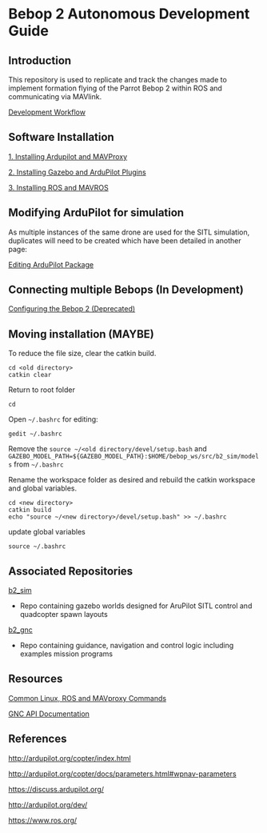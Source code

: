 # Bebop 2 Autonomous Development Guide
## Introduction

This repository is used to replicate and track the changes made to implement formation flying of the Parrot Bebop 2 within ROS and communicating via MAVlink.

[Development Workflow](docs/development_assist.md)

## Software Installation
[1. Installing Ardupilot and MAVProxy](docs/installing_ardupilot_mavproxy.md)

[2. Installing Gazebo and ArduPilot Plugins](docs/installing_gazebo_ardupilotplugin.md)

[3. Installing ROS and MAVROS](docs/installing_ros.md)

## Modifying ArduPilot for simulation
As multiple instances of the same drone are used for the SITL simulation, duplicates will need to be created which have been detailed in another page:

[Editing ArduPilot Package](docs/installing_ros.md##8.-Editing-ArduPilot-Package)

## Connecting multiple Bebops (In Development)
[Configuring the Bebop 2 (Deprecated)](docs/connect_bebop)

## Moving installation (MAYBE)

To reduce the file size, clear the catkin build.
```
cd <old directory>
catkin clear
```
Return to root folder
```
cd
```
Open `~/.bashrc` for editing:
```
gedit ~/.bashrc
```
Remove the `source ~/<old directory/devel/setup.bash` and `GAZEBO_MODEL_PATH=${GAZEBO_MODEL_PATH}:$HOME/bebop_ws/src/b2_sim/models` from `~/.bashrc`

Rename the workspace folder as desired and rebuild the catkin workspace and global variables.
```
cd <new directory>
catkin build
echo "source ~/<new directory>/devel/setup.bash" >> ~/.bashrc
```
update global variables
```
source ~/.bashrc
```

## Associated Repositories
[b2_sim](https://github.com/minhlam61/b2_sim)
- Repo containing gazebo worlds designed for AruPilot SITL control and quadcopter spawn layouts

[b2_gnc](https://github.com/minhlam61/b2_gnc)
- Repo containing guidance, navigation and control logic including examples mission programs

## Resources 

[Common Linux, ROS and MAVproxy Commands](docs/helpful_commands.md)

[GNC API Documentation](docs/GNC_functions_documentation.md)

## References 
http://ardupilot.org/copter/index.html

http://ardupilot.org/copter/docs/parameters.html#wpnav-parameters


https://discuss.ardupilot.org/

http://ardupilot.org/dev/

https://www.ros.org/